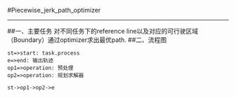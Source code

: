 #Piecewise_jerk_path_optimizer 
***
##一、主要任务
对不同任务下的reference line以及对应的可行驶区域（Boundary）通过optimizer求出最优path.
##二、流程图
``` flow
st=>start: task.process
e=>end: 输出轨迹
op1=>operation: 预处理
op2=>operation: 规划求解器

st->op1->op2->e
```
